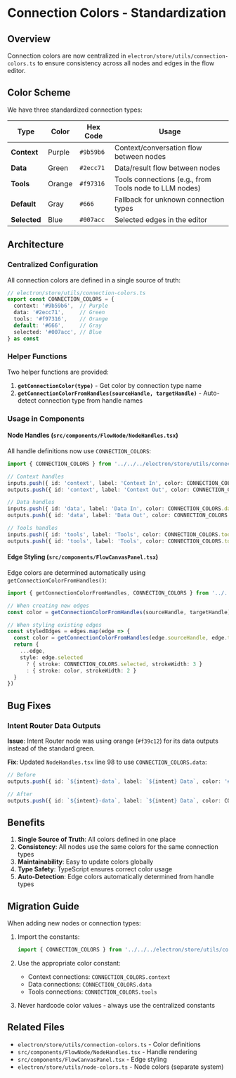 # Connection Colors - Standardization

## Overview

Connection colors are now centralized in `electron/store/utils/connection-colors.ts` to ensure consistency across all nodes and edges in the flow editor.

## Color Scheme

We have three standardized connection types:

| Type | Color | Hex Code | Usage |
|------|-------|----------|-------|
| **Context** | Purple | `#9b59b6` | Context/conversation flow between nodes |
| **Data** | Green | `#2ecc71` | Data/result flow between nodes |
| **Tools** | Orange | `#f97316` | Tools connections (e.g., from Tools node to LLM nodes) |
| **Default** | Gray | `#666` | Fallback for unknown connection types |
| **Selected** | Blue | `#007acc` | Selected edges in the editor |

## Architecture

### Centralized Configuration

All connection colors are defined in a single source of truth:

```typescript
// electron/store/utils/connection-colors.ts
export const CONNECTION_COLORS = {
  context: '#9b59b6',  // Purple
  data: '#2ecc71',     // Green
  tools: '#f97316',    // Orange
  default: '#666',     // Gray
  selected: '#007acc', // Blue
} as const
```

### Helper Functions

Two helper functions are provided:

1. **`getConnectionColor(type)`** - Get color by connection type name
2. **`getConnectionColorFromHandles(sourceHandle, targetHandle)`** - Auto-detect connection type from handle names

### Usage in Components

#### Node Handles (`src/components/FlowNode/NodeHandles.tsx`)

All handle definitions now use `CONNECTION_COLORS`:

```typescript
import { CONNECTION_COLORS } from '../../../electron/store/utils/connection-colors'

// Context handles
inputs.push({ id: 'context', label: 'Context In', color: CONNECTION_COLORS.context })
outputs.push({ id: 'context', label: 'Context Out', color: CONNECTION_COLORS.context })

// Data handles
inputs.push({ id: 'data', label: 'Data In', color: CONNECTION_COLORS.data })
outputs.push({ id: 'data', label: 'Data Out', color: CONNECTION_COLORS.data })

// Tools handles
inputs.push({ id: 'tools', label: 'Tools', color: CONNECTION_COLORS.tools })
outputs.push({ id: 'tools', label: 'Tools', color: CONNECTION_COLORS.tools })
```

#### Edge Styling (`src/components/FlowCanvasPanel.tsx`)

Edge colors are determined automatically using `getConnectionColorFromHandles()`:

```typescript
import { getConnectionColorFromHandles, CONNECTION_COLORS } from '../../electron/store/utils/connection-colors'

// When creating new edges
const color = getConnectionColorFromHandles(sourceHandle, targetHandle)

// When styling existing edges
const styledEdges = edges.map(edge => {
  const color = getConnectionColorFromHandles(edge.sourceHandle, edge.targetHandle)
  return {
    ...edge,
    style: edge.selected
      ? { stroke: CONNECTION_COLORS.selected, strokeWidth: 3 }
      : { stroke: color, strokeWidth: 2 }
  }
})
```

## Bug Fixes

### Intent Router Data Outputs

**Issue**: Intent Router node was using orange (`#f39c12`) for its data outputs instead of the standard green.

**Fix**: Updated `NodeHandles.tsx` line 98 to use `CONNECTION_COLORS.data`:

```typescript
// Before
outputs.push({ id: `${intent}-data`, label: `${intent} Data`, color: '#f39c12' })

// After
outputs.push({ id: `${intent}-data`, label: `${intent} Data`, color: CONNECTION_COLORS.data })
```

## Benefits

1. **Single Source of Truth**: All colors defined in one place
2. **Consistency**: All nodes use the same colors for the same connection types
3. **Maintainability**: Easy to update colors globally
4. **Type Safety**: TypeScript ensures correct color usage
5. **Auto-Detection**: Edge colors automatically determined from handle types

## Migration Guide

When adding new nodes or connection types:

1. Import the constants:
   ```typescript
   import { CONNECTION_COLORS } from '../../../electron/store/utils/connection-colors'
   ```

2. Use the appropriate color constant:
   - Context connections: `CONNECTION_COLORS.context`
   - Data connections: `CONNECTION_COLORS.data`
   - Tools connections: `CONNECTION_COLORS.tools`

3. Never hardcode color values - always use the centralized constants

## Related Files

- `electron/store/utils/connection-colors.ts` - Color definitions
- `src/components/FlowNode/NodeHandles.tsx` - Handle rendering
- `src/components/FlowCanvasPanel.tsx` - Edge styling
- `electron/store/utils/node-colors.ts` - Node colors (separate system)

